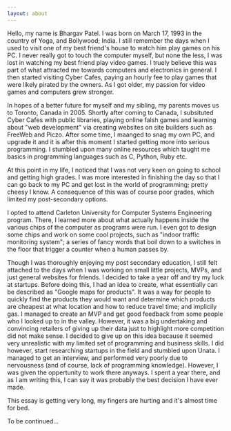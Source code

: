 ```yaml
---
layout: about
---
```


Hello, my name is Bhargav Patel. I was born on March 17, 1993 in the country of Yoga, and Bollywood; India. I still remember the days when I used to visit one of my best friend's house to watch him play games on his PC. I never really got to touch the computer myself, but none the less, I was lost in watching my best friend play video games. I truely believe this was part of what attracted me towards computers and electronics in general. I then started visiting Cyber Cafes, paying an hourly fee to play games that were likely pirated by the owners. As I got older, my passion for video games and computers grew stronger.

In hopes of a better future for myself and my sibling, my parents moves us to Toronto, Canada in 2005. Shortly after coming to Canada, I subsituted Cyber Cafes with public libraries, playing online falsh games and learning about "web development" via creating websites on site builders such as FreeWeb and Piczo. After some time, I maanged to snag my own PC, and upgrade it and it is after this moment I started getting more into serious programming. I stumbled upon many online resources which taught me basics in programming languages such as C, Python, Ruby etc.

At this point in my life, I noticed that I was not very keen on going to school and getting high grades. I was more interested in finishing the day so that I can go back to my PC and get lost in the world of programming; pretty cheesy I know. A consequence of this was of course poor grades, which limited my post-secondary options.

I opted to attend Carleton University for Computer Systems Engineering program. There, I learned more about what actually happens inside the various chips of the computer as programs were run. I even got to design some chips and work on some cool projects, such as "indoor traffic monitoring system"; a series of fancy words that boil down to a switches in the floor that trigger a counter when a human passes by.

Though I was thoroughly enjoying my post secondary education, I still felt attached to the days when I was working on small little projects, MVPs, and just general websites for friends. I decided to take a year off and try my luck at startups. Before doing this, I had an idea to create, what essentially can be described as "Google maps for products". It was a way for people to quickly find the products they would want and determine which products are cheapest at what location and how to reduce travel time; and implicily gas. I managed to create an MVP and get good feedback from some people who I looked up to in the valley. However, it was a big undertaking and convincing retailers of giving up their data just to highlight more competition did not make sense. I decided to give up on this idea because it seemed very unrealistic with my limited set of programming and business skills. I did however, start researching startups in the field and stumbled upon Unata. I managed to get an interview, and performed very poorly due to nervousness (and of course, lack of programming knowledge). However, I was given the oppertunity to work there anyways. I spent a year there, and as I am writing this, I can say it was probably the best decision I have ever made. 

This essay is getting very long, my fingers are hurting and it's almost time for bed.

To be continued...
